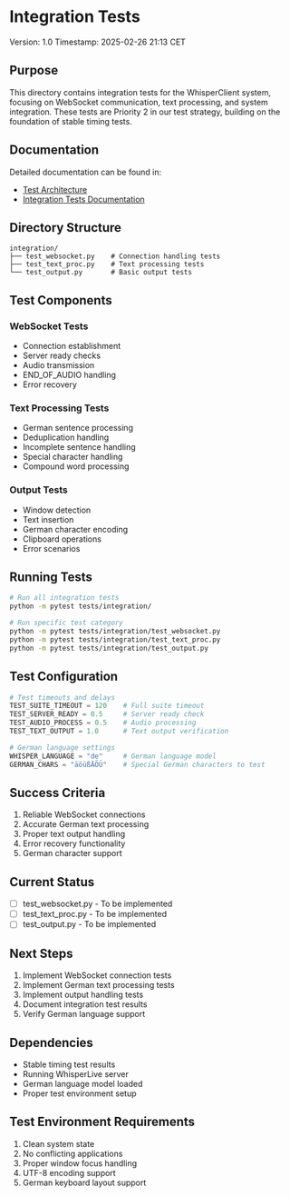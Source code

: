 # Integration Tests
Version: 1.0
Timestamp: 2025-02-26 21:13 CET

## Purpose
This directory contains integration tests for the WhisperClient system, focusing on WebSocket communication, text processing, and system integration. These tests are Priority 2 in our test strategy, building on the foundation of stable timing tests.

## Documentation
Detailed documentation can be found in:
- [Test Architecture](../../docs/testing/test_architecture.md)
- [Integration Tests Documentation](../../docs/testing/integration_tests.md)

## Directory Structure
```
integration/
├── test_websocket.py    # Connection handling tests
├── test_text_proc.py    # Text processing tests
└── test_output.py       # Basic output tests
```

## Test Components

### WebSocket Tests
- Connection establishment
- Server ready checks
- Audio transmission
- END_OF_AUDIO handling
- Error recovery

### Text Processing Tests
- German sentence processing
- Deduplication handling
- Incomplete sentence handling
- Special character handling
- Compound word processing

### Output Tests
- Window detection
- Text insertion
- German character encoding
- Clipboard operations
- Error scenarios

## Running Tests
```bash
# Run all integration tests
python -m pytest tests/integration/

# Run specific test category
python -m pytest tests/integration/test_websocket.py
python -m pytest tests/integration/test_text_proc.py
python -m pytest tests/integration/test_output.py
```

## Test Configuration
```python
# Test timeouts and delays
TEST_SUITE_TIMEOUT = 120    # Full suite timeout
TEST_SERVER_READY = 0.5     # Server ready check
TEST_AUDIO_PROCESS = 0.5    # Audio processing
TEST_TEXT_OUTPUT = 1.0      # Text output verification

# German language settings
WHISPER_LANGUAGE = "de"     # German language model
GERMAN_CHARS = "äöüßÄÖÜ"    # Special German characters to test
```

## Success Criteria
1. Reliable WebSocket connections
2. Accurate German text processing
3. Proper text output handling
4. Error recovery functionality
5. German character support

## Current Status
- [ ] test_websocket.py - To be implemented
- [ ] test_text_proc.py - To be implemented
- [ ] test_output.py - To be implemented

## Next Steps
1. Implement WebSocket connection tests
2. Implement German text processing tests
3. Implement output handling tests
4. Document integration test results
5. Verify German language support

## Dependencies
- Stable timing test results
- Running WhisperLive server
- German language model loaded
- Proper test environment setup

## Test Environment Requirements
1. Clean system state
2. No conflicting applications
3. Proper window focus handling
4. UTF-8 encoding support
5. German keyboard layout support

